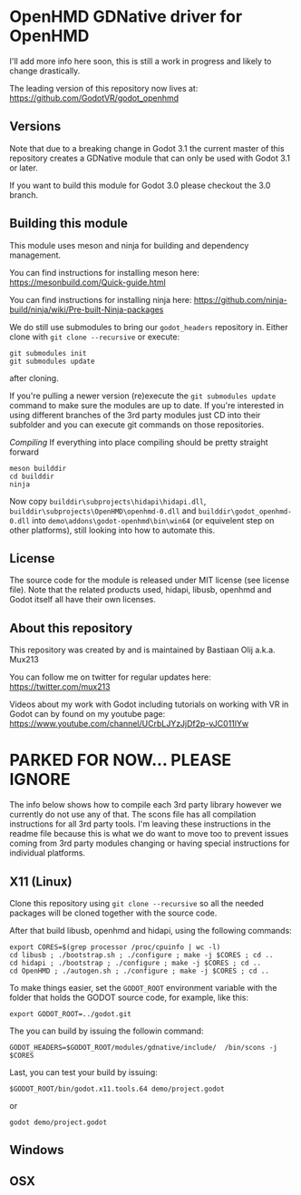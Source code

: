 # OpenHMD GDNative driver for OpenHMD

I'll add more info here soon, this is still a work in progress and likely to change drastically.

The leading version of this repository now lives at:
https://github.com/GodotVR/godot_openhmd

Versions
--------
Note that due to a breaking change in Godot 3.1 the current master of this repository creates a GDNative module that can only be used with Godot 3.1 or later.

If you want to build this module for Godot 3.0 please checkout the 3.0 branch.

Building this module
--------------------
This module uses meson and ninja for building and dependency management.

You can find instructions for installing meson here: https://mesonbuild.com/Quick-guide.html

You can find instructions for installing ninja here: https://github.com/ninja-build/ninja/wiki/Pre-built-Ninja-packages

We do still use submodules to bring our `godot_headers` repository in.
Either clone with `git clone --recursive` or execute:
```
git submodules init
git submodules update
```
after cloning.

If you're pulling a newer version (re)execute the `git submodules update` command to make sure the modules are up to date. If you're interested in using different branches of the 3rd party modules just CD into their subfolder and you can execute git commands on those repositories.

*Compiling*
If everything into place compiling should be pretty straight forward
```
meson builddir
cd builddir
ninja
```

Now copy `builddir\subprojects\hidapi\hidapi.dll`, `builddir\subprojects\OpenHMD\openhmd-0.dll` and `builddir\godot_openhmd-0.dll` into `demo\addons\godot-openhmd\bin\win64` (or equivelent step on other platforms), still looking into how to automate this.

License
-------
The source code for the module is released under MIT license (see license file).
Note that the related products used, hidapi, libusb, openhmd and Godot itself all have their own licenses.

About this repository
---------------------
This repository was created by and is maintained by Bastiaan Olij a.k.a. Mux213

You can follow me on twitter for regular updates here:
https://twitter.com/mux213

Videos about my work with Godot including tutorials on working with VR in Godot can by found on my youtube page:
https://www.youtube.com/channel/UCrbLJYzJjDf2p-vJC011lYw




# PARKED FOR NOW... PLEASE IGNORE

The info below shows how to compile each 3rd party library however we currently do not use any of that. The scons file has all compilation instructions for all 3rd party tools.
I'm leaving these instructions in the readme file because this is what we do want to move too to prevent issues coming from 3rd party modules changing or having special instructions for individual platforms.

## X11 (Linux)

Clone this repository using `git clone --recursive` so all the needed packages will be cloned together with the source code.

After that build libusb, openhmd and hidapi, using the following commands:

```
export CORES=$(grep processor /proc/cpuinfo | wc -l)
cd libusb ; ./bootstrap.sh ; ./configure ; make -j $CORES ; cd ..
cd hidapi ; ./bootstrap ; ./configure ; make -j $CORES ; cd ..
cd OpenHMD ; ./autogen.sh ; ./configure ; make -j $CORES ; cd ..
```

To make things easier, set the `GODOT_ROOT` environment variable with the folder that holds the GODOT source code, for example, like this:

```
export GODOT_ROOT=../godot.git
```

The you can build by issuing the followin command:

```GODOT_HEADERS=$GODOT_ROOT/modules/gdnative/include/  /bin/scons -j $CORES```

Last, you can test your build by issuing:

`$GODOT_ROOT/bin/godot.x11.tools.64 demo/project.godot`

 or

`godot demo/project.godot`

## Windows

## OSX
